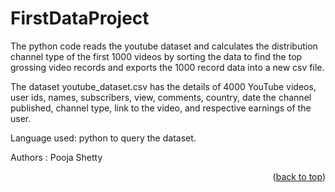 # FirstDataProject



The python code reads the youtube dataset and calculates the distribution channel type of the first 1000 videos by sorting the data to find the top grossing video records and exports the 1000 record data into a new csv file.

The dataset youtube_dataset.csv has the details of 4000 YouTube videos, user ids, names, subscribers, view, comments, country, date the channel published, channel type, link to the video, and respective earnings of the user. 


Language used: python to query the dataset.


Authors : Pooja Shetty
<p align="right">(<a href="#top">back to top</a>)</p>
